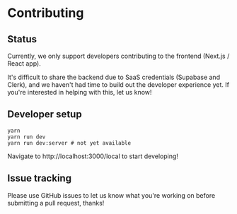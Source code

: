 # Contributing

## Status

Currently, we only support developers contributing to the frontend (Next.js / React app).

It's difficult to share the backend due to SaaS credentials (Supabase and Clerk), and we haven't had time to build out the developer experience yet. If you're interested in helping with this, let us know!

## Developer setup

```
yarn
yarn run dev
yarn run dev:server # not yet available
```

Navigate to http://localhost:3000/local to start developing!

## Issue tracking

Please use GitHub issues to let us know what you're working on before submitting a pull request, thanks!
